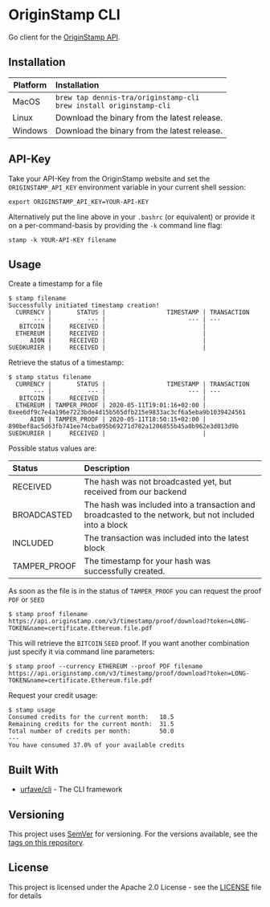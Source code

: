 # OriginStamp CLI
Go client for the [OriginStamp API](https://api.originstamp.com/swagger/swagger-ui.html).

## Installation


| Platform   | Installation |
|---|:---|
| MacOS | `brew tap dennis-tra/originstamp-cli`<br>`brew install originstamp-cli` |
| Linux | Download the binary from the latest release. |
| Windows | Download the binary from the latest release. |

## API-Key

Take your API-Key from the OriginStamp website and set the `ORIGINSTAMP_API_KEY` environment variable in your current shell session:
```
export ORIGINSTAMP_API_KEY=YOUR-API-KEY
``` 
Alternatively put the line above in your `.bashrc` (or equivalent) or provide it on a per-command-basis by providing the `-k` command line flag:
```
stamp -k YOUR-API-KEY filename
```

## Usage

Create a timestamp for a file 
```
$ stamp filename
Successfully initiated timestamp creation!
  CURRENCY |       STATUS |                 TIMESTAMP | TRANSACTION
       --- |          --- |                       --- | ---
   BITCOIN |     RECEIVED |                           |
  ETHEREUM |     RECEIVED |                           |
      AION |     RECEIVED |                           |
SUEDKURIER |     RECEIVED |                           | 
```

Retrieve the status of a timestamp:
```
$ stamp status filename
  CURRENCY |       STATUS |                 TIMESTAMP | TRANSACTION
       --- |          --- |                       --- | ---
   BITCOIN |     RECEIVED |                           |
  ETHEREUM | TAMPER_PROOF | 2020-05-11T19:01:16+02:00 | 0xee6df9c7e4a196e7223bde4d15b565dfb215e9833ac3cf6a5eba9b1039424561
      AION | TAMPER_PROOF | 2020-05-11T18:50:15+02:00 | 890bef8ac5d63fb741ee74cba095b69271d782a1206855b45a0b962e3d013d9b
SUEDKURIER |     RECEIVED |                           |
```
Possible status values are:

| Status | Description|
|:---|:---|
|RECEIVED|The hash was not broadcasted yet, but received from our backend|
|BROADCASTED|The hash was included into a transaction and broadcasted to the network, but not included into a block|
|INCLUDED|The transaction was included into the latest block|
|TAMPER_PROOF|The timestamp for your hash was successfully created.|

As soon as the file is in the status of `TAMPER_PROOF` you can request the proof `PDF` or `SEED`
```
$ stamp proof filename
https://api.originstamp.com/v3/timestamp/proof/download?token=LONG-TOKEN&name=certificate.Ethereum.file.pdf
```
This will retrieve the `BITCOIN` `SEED` proof. If you want another combination just specify it via command line parameters:
```
$ stamp proof --currency ETHEREUM --proof PDF filename
https://api.originstamp.com/v3/timestamp/proof/download?token=LONG-TOKEN&name=certificate.Ethereum.file.pdf
```
Request your credit usage:
```
$ stamp usage
Consumed credits for the current month:   18.5
Remaining credits for the current month:  31.5
Total number of credits per month:        50.0
---
You have consumed 37.0% of your available credits
```
## Built With

* [urfave/cli](https://github.com/urfave/cli) - The CLI framework

## Versioning

This project uses [SemVer](http://semver.org/) for versioning. For the versions available, see the [tags on this repository](https://github.com/your/project/tags). 

## License

This project is licensed under the Apache 2.0 License - see the [LICENSE](LICENSE) file for details
